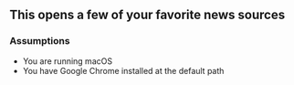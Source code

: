 ## This opens a few of your favorite news sources

### Assumptions
- You are running macOS
- You have Google Chrome installed at the default path
